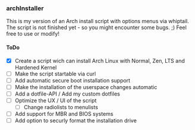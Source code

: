 ### archInstaller

This is my version of an Arch install script with options menus via whiptail. The script is not finished yet - so you might encounter some bugs. ;)
Feel free to use or modify!

#### ToDo

- [X] Create a script wich can install Arch Linux with Normal, Zen, LTS and Hardened Kernel
- [ ] Make the script startable via curl
- [ ] Add automatic secure boot installation support
- [ ] Make the installation of the userspace changes automatic
- [ ] Add a dotfile-API / Add my custom dotfiles
- [ ] Optimize the UX / UI of the script
  - [ ] Change radiolists to menulists
- [ ] Add support for MBR and BIOS systems
- [ ] Add option to securly format the installation drive